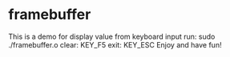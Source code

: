 # framebuffer
This is a demo for display value from keyboard input
run: sudo ./framebuffer.o
clear: KEY_F5
exit: KEY_ESC
Enjoy and have fun!
